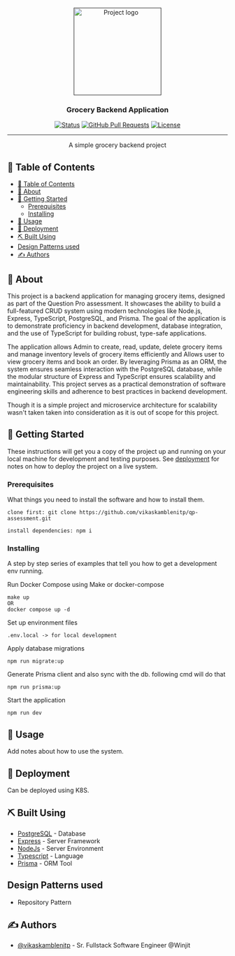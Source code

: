 <p align="center">
  <a href="" rel="noopener">
 <img width=200px height=200px src="https://plus.unsplash.com/premium_photo-1681487980150-63e4ab2ee584?q=80&w=2070&auto=format&fit=crop&ixlib=rb-4.0.3&ixid=M3wxMjA3fDB8MHxwaG90by1wYWdlfHx8fGVufDB8fHx8fA%3D%3D" alt="Project logo"></a>
</p>

<h3 align="center">Grocery Backend Application</h3>

<div align="center">

[![Status](https://img.shields.io/badge/status-active-success.svg)]()
[![GitHub Pull Requests](https://img.shields.io/github/issues-pr/kylelobo/The-Documentation-Compendium.svg)](https://github.com/vikaskamblenitp/qp-assessment/pulls)
[![License](https://img.shields.io/badge/license-MIT-blue.svg)](/LICENSE)

</div>

---

<p align="center"> A simple grocery backend project
    <br> 
</p>

## 📝 Table of Contents

- [📝 Table of Contents](#-table-of-contents)
- [🧐 About ](#-about-)
- [🏁 Getting Started ](#-getting-started-)
  - [Prerequisites](#prerequisites)
  - [Installing](#installing)
- [🎈 Usage ](#-usage-)
- [🚀 Deployment ](#-deployment-)
- [⛏️ Built Using ](#️-built-using-)
- [Design Patterns used](#design-patterns-used)
- [✍️ Authors ](#️-authors-)

## 🧐 About <a name = "about"></a>


This project is a backend application for managing grocery items, designed as part of the Question Pro assessment. It showcases the ability to build a full-featured CRUD system using modern technologies like Node.js, Express, TypeScript, PostgreSQL, and Prisma. The goal of the application is to demonstrate proficiency in backend development, database integration, and the use of TypeScript for building robust, type-safe applications.

The application allows Admin to create, read, update, delete grocery items and manage inventory levels of grocery items efficiently and Allows user to view grocery items and book an order. By leveraging Prisma as an ORM, the system ensures seamless interaction with the PostgreSQL database, while the modular structure of Express and TypeScript ensures scalability and maintainability. This project serves as a practical demonstration of software engineering skills and adherence to best practices in backend development.

Though it is a simple project and microservice architecture for scalability wasn't taken taken into consideration as it is out of scope for this project.

## 🏁 Getting Started <a name = "getting_started"></a>

These instructions will get you a copy of the project up and running on your local machine for development and testing purposes. See [deployment](#deployment) for notes on how to deploy the project on a live system.

### Prerequisites

What things you need to install the software and how to install them.

```
clone first: git clone https://github.com/vikaskamblenitp/qp-assessment.git

install dependencies: npm i
```

### Installing

A step by step series of examples that tell you how to get a development env running.

Run Docker Compose using Make or docker-compose
```
make up
OR
docker compose up -d
```

Set up environment files
```
.env.local -> for local development
```
Apply database migrations
```
npm run migrate:up
```

Generate Prisma client and also sync with the db. following cmd will do that
```
npm run prisma:up
```

Start the application
```
npm run dev
```

## 🎈 Usage <a name="usage"></a>

Add notes about how to use the system.

## 🚀 Deployment <a name = "deployment"></a>

Can be deployed using K8S.

## ⛏️ Built Using <a name = "built_using"></a>

- [PostgreSQL](https://www.postgresql.org/) - Database
- [Express](https://expressjs.com/) - Server Framework
- [NodeJs](https://nodejs.org/en/) - Server Environment
- [Typescript](https://www.typescriptlang.org/) - Language
- [Prisma](https://www.prisma.io/) - ORM Tool

## Design Patterns used
- Repository Pattern

## ✍️ Authors <a name = "authors"></a>

- [@vikaskamblenitp](https://github.com/vikaskamblenitp) - Sr. Fullstack Software Engineer @Winjit
